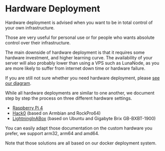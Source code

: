 # Hardware Deployment

Hardware deployment is advised when you want to be in total control of your own infrastructure.

Those are very useful for personal use or for people who wants absolute control over their infrastructure.

The main downside of hardware deployment is that it requires some hardware investment, and higher learning curve. The availability of your server will also probably lower than using a VPS such as LunaNode, as you are more likely to suffer from internet down time or hardware failure.

If you are still not sure whether you need hardware deployment, please [see our diagram](./Readme.md).

While all hardware deployments are similar to one another, we document step by step the process on three different hardware settings.

* [Raspberry Pi 4](./RaspberryPi4.md)
* [Hack0](./Hack0.md) (based on Armbian and RockPro64)
* [LightningInABox](./LightningInABox.md) (based on Ubuntu and Gigabyte Brix GB-BXBT-1900)

You can easily adapt those documentation on the custom hardware you prefer, we support arm32, arm64 and amd64.

Note that those solutions are all based on our docker deployment system.